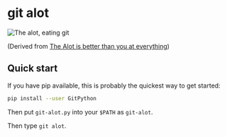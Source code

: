 git alot
========

![The alot, eating git](https://github.com/pwaller/git-alot/raw/master/doc/logo.png)

(Derived from [The Alot is better than you at everything](http://hyperboleandahalf.blogspot.co.uk/2010/04/alot-is-better-than-you-at-everything.html))

Quick start
-----------

If you have pip available, this is probably the quickest way to get started:

```bash
pip install --user GitPython
```

Then put `git-alot.py` into your `$PATH` as `git-alot`.

Then type `git alot`.




